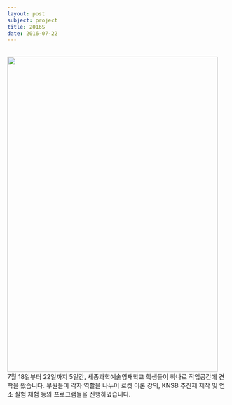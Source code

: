 ```yaml
---
layout: post
subject: project
title: 2016S 
date: 2016-07-22
---
```

<br/>
<img src="https://github.com/hsb6350/hanaro.github.io/blob/master/assets/acts/2016summerhigh.jpg?raw=true" width="480" height="720" />
<br/>7월 18일부터 22일까지 5일간, 세종과학예술영재학교 학생들이 하나로 작업공간에 견학을 왔습니다. 부원들이 각자 역할을 나누어 로켓 이론 강의, KNSB 추진제 제작 및 연소 실험 체험 등의 프로그램들을 진행하였습니다.
